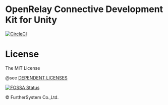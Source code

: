 # OpenRelay Connective Development Kit for Unity
[![CircleCI](https://circleci.com/gh/OpenRelayOSS/openrelay-cdk-unity.svg?style=svg)](https://circleci.com/gh/OpenRelayOSS/openrelay-cdk-unity)

# License
The MIT License

@see [DEPENDENT LICENSES](https://github.com/OpenRelayOSS/openrelay-cdk-unity/blob/master/LICENSE)

[![FOSSA Status](https://app.fossa.com/api/projects/git%2Bgithub.com%2FOpenRelayOSS%2Fopenrelay-cdk-unity.svg?type=small)](https://app.fossa.com/projects/git%2Bgithub.com%2FOpenRelayOSS%2Fopenrelay-cdk-unity?ref=badge_small)

©︎ FurtherSystem Co.,Ltd.
